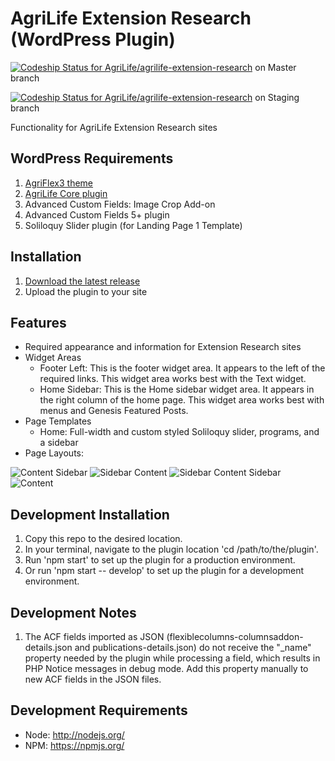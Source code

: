 # AgriLife Extension Research (WordPress Plugin)

[ ![Codeship Status for AgriLife/agrilife-extension-research](https://app.codeship.com/projects/1ade8650-2133-0135-19e8-660310782f44/status?branch=master)](https://app.codeship.com/projects/221267) on Master branch

[ ![Codeship Status for AgriLife/agrilife-extension-research](https://app.codeship.com/projects/1ade8650-2133-0135-19e8-660310782f44/status?branch=staging)](https://app.codeship.com/projects/221267) on Staging branch

Functionality for AgriLife Extension Research sites

## WordPress Requirements

1. [AgriFlex3 theme](https://github.com/agrilife/agriflex3)
2. [AgriLife Core plugin](https://github.com/agrilife/agrilife-core)
3. Advanced Custom Fields: Image Crop Add-on
4. Advanced Custom Fields 5+ plugin
5. Soliloquy Slider plugin (for Landing Page 1 Template)

## Installation

1. [Download the latest release](https://github.com/AgriLife/agrilife-extension-research/releases/latest)
2. Upload the plugin to your site

## Features

* Required appearance and information for Extension Research sites
* Widget Areas
    * Footer Left: This is the footer widget area. It appears to the left of the required links. This widget area works best with the Text widget.
    * Home Sidebar: This is the Home sidebar widget area. It appears in the right column of the home page. This widget area works best with menus and Genesis Featured Posts.
* Page Templates
    * Home: Full-width and custom styled Soliloquy slider, programs, and a sidebar
* Page Layouts:

![Content Sidebar](https://agrilife.tamu.edu/wp-content/themes/genesis/lib/admin/images/layouts/cs.gif)
![Sidebar Content](https://agrilife.tamu.edu/wp-content/themes/genesis/lib/admin/images/layouts/sc.gif)
![Sidebar Content Sidebar](https://agrilife.tamu.edu/wp-content/themes/genesis/lib/admin/images/layouts/scs.gif)
![Content](https://agrilife.tamu.edu/wp-content/themes/genesis/lib/admin/images/layouts/c.gif)

## Development Installation

1. Copy this repo to the desired location.
2. In your terminal, navigate to the plugin location 'cd /path/to/the/plugin'.
3. Run 'npm start' to set up the plugin for a production environment.
4. Or run 'npm start -- develop' to set up the plugin for a development environment.

## Development Notes

1. The ACF fields imported as JSON (flexiblecolumns-columnsaddon-details.json and publications-details.json) do not receive the "_name" property needed by the plugin while processing a field, which results in PHP Notice messages in debug mode. Add this property manually to new ACF fields in the JSON files.

## Development Requirements

* Node: http://nodejs.org/
* NPM: https://npmjs.org/

